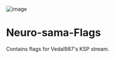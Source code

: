 ![image](https://github.com/Tumppi066/Neuro-sama-Flags/assets/83072683/f531552a-353d-4892-a0f8-d319aa2a3456)
# Neuro-sama-Flags
Contains flags for Vedal987's KSP stream.
